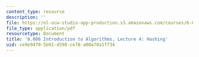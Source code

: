 ```yaml
---
content_type: resource
description: ''
file: https://ol-ocw-studio-app-production.s3.amazonaws.com/courses/6-006-introduction-to-algorithms-spring-2020/ce9e94705b914598ce78a00a70a1f734_MIT6_006S20_lec4.pdf
file_type: application/pdf
resourcetype: Document
title: '6.006 Introduction to Algorithms, Lecture 4: Hashing'
uid: ce9e9470-5b91-4598-ce78-a00a70a1f734
---
```

